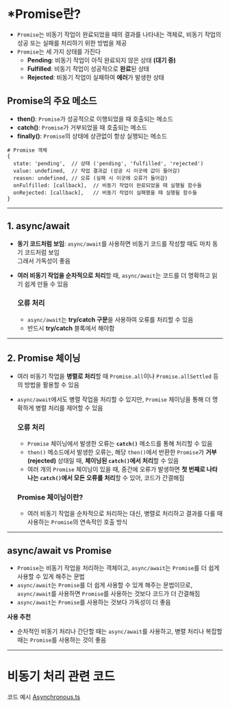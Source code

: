 # *Promise란?
  - `Promise`는 비동기 작업이 완료되었을 때의 결과를 나타내는 객체로, 비동기 작업의 성공 또는 실패를 처리하기 위한 방법을 제공
  - `Promise`는 세 가지 상태를 가진다
    - **Pending**: 비동기 작업이 아직 완료되지 않은 상태 **(대기 중)**
    - **Fulfilled**: 비동기 작업이 성공적으로 **완료**된 상태
    - **Rejected**: 비동기 작업이 실패하여 **에러**가 발생한 상태
## Promise의 주요 메소드
  - **then()**: `Promise`가 성공적으로 이행되었을 때 호출되는 메소드
  - **catch()**: `Promise`가 거부되었을 때 호출되는 메소드
  - **finally()**: `Promise`의 상태에 상관없이 항상 실행되는 메소드
```object
# Promise 객체
{
  state: 'pending',  // 상태 ('pending', 'fulfilled', 'rejected')
  value: undefined,  // 작업 결과값 (성공 시 이곳에 값이 들어감)
  reason: undefined, // 오류 (실패 시 이곳에 오류가 들어감)
  onFulfilled: [callback],  // 비동기 작업이 완료되었을 때 실행될 함수들
  onRejected: [callback],   // 비동기 작업이 실패했을 때 실행될 함수들
}
```
---
## 1. async/await
- **동기 코드처럼 보임**: `async/await`를 사용하면 비동기 코드를 작성할 때도 마치 동기 코드처럼 보임  
그래서 가독성이 좋음
- **여러 비동기 작업을 순차적으로 처리**할 때, `async/await`는 코드를 더 명확하고 읽기 쉽게 만들 수 있음

  ### 오류 처리
  - `async/await`는 **try/catch 구문**을 사용하여 오류를 처리할 수 있음
  - 반드시 **try/catch** 블록에서 해야함
---
## 2. Promise 체이닝
- 여러 비동기 작업을 **병렬로 처리**할 때 `Promise.all`이나 `Promise.allSettled` 등의 방법을 활용할 수 있음
- `async/await`에서도 병렬 작업을 처리할 수 있지만, `Promise` 체이닝을 통해 더 명확하게 병렬 처리를 제어할 수 있음

  ### 오류 처리
    - `Promise` 체이닝에서 발생한 오류는 **`catch()`** 메소드를 통해 처리할 수 있음
    - `then()` 메소드에서 발생한 오류는, 해당 `then()`에서 반환한 `Promise`가 **거부(rejected)** 상태일 때, **체이닝된 `catch()`에서 처리**할 수 있음
    - 여러 개의 `Promise` 체이닝이 있을 때, 중간에 오류가 발생하면 **첫 번째로 나타나는 `catch()`에서 모든 오류를 처리**할 수 있어, 코드가 간결해짐
  ### Promise 체이닝이란?
  - 여러 비동기 작업을 순차적으로 처리하는 대신, 병렬로 처리하고 결과를 다룰 때 사용하는 `Promise`의 연속적인 호출 방식
---
## async/await vs Promise
- `Promise`는 비동기 작업을 처리하는 객체이고, `async/await`는 `Promise`를 더 쉽게 사용할 수 있게 해주는 문법
- `async/await`는 `Promise`를 더 쉽게 사용할 수 있게 해주는 문법이므로, `async/await`를 사용하면 `Promise`를 사용하는 것보다 코드가 더 간결해짐
- `async/await`는 `Promise`를 사용하는 것보다 가독성이 더 좋음

**사용 추천**
- 순차적인 비동기 처리나 간단할 때는 `async/await`를 사용하고, 병렬 처리나 복잡할 때는 `Promise`를 사용하는 것이 좋음
---
# 비동기 처리 관련 코드
코드 예시 [Asynchronous.ts](https://github.com/jbeat30/js-ts-study/blob/main/documents/src/Asynchronous.ts)